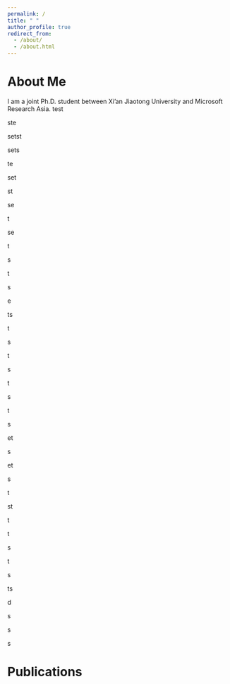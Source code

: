 ```yaml
---
permalink: /
title: " "
author_profile: true
redirect_from: 
  - /about/
  - /about.html
---
```


<span class='anchor' id='about-me'></span>
About Me
======
I am a joint Ph.D. student between Xi’an Jiaotong University and Microsoft Research Asia.
test

ste

setst

sets

te

set

st

se

t

se

t

s

t

s

e

ts

t

s

t

s

t

s

t

s

et

s

et

s

t

st

t

t

s

t

s

ts

d

s

s

s

<span class='anchor' id='publications'></span>
Publications
======
